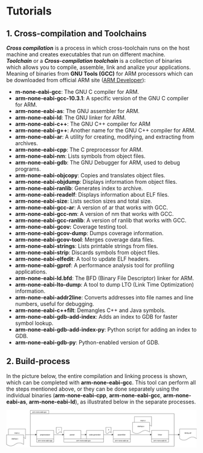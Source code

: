 # Tutorials
## 1. Cross-compilation and Toolchains
***Cross compilation*** is a process in which cross-toolchain runs on the host machine and creates executables that run on different machine.  
***Toolchain*** or a ***Cross-compilation toolchain*** is a collection of binaries which allows you to compile, assemble, link and analize your applications.  
Meaning of binaries from **GNU Tools (GCC)** for ARM processors which can be downloaded from official ARM site ([ARM Developer](https://developer.arm.com/downloads/-/gnu-rm)):  
- **m-none-eabi-gcc**: The GNU C compiler for ARM.
- **arm-none-eabi-gcc-10.3.1**: A specific version of the GNU C compiler for ARM.
- **arm-none-eabi-as**: The GNU assembler for ARM.
- **arm-none-eabi-ld**: The GNU linker for ARM.
- **arm-none-eabi-c++**: The GNU C++ compiler for ARM
- **arm-none-eabi-g++**: Another name for the GNU C++ compiler for ARM.
- **arm-none-eabi-ar**: A utility for creating, modifying, and extracting from archives.
- **arm-none-eabi-cpp**: The C preprocessor for ARM.
- **arm-none-eabi-nm**: Lists symbols from object files.
- **arm-none-eabi-gdb**: The GNU Debugger for ARM, used to debug programs.
- **arm-none-eabi-objcopy**: Copies and translates object files.
- **arm-none-eabi-objdump**: Displays information from object files.
- **arm-none-eabi-ranlib**: Generates index to archive.
- **arm-none-eabi-readelf**: Displays information about ELF files.
- **arm-none-eabi-size**: Lists section sizes and total size.
- **arm-none-eabi-gcc-ar**: A version of ar that works with GCC.
- **arm-none-eabi-gcc-nm**: A version of nm that works with GCC.
- **arm-none-eabi-gcc-ranlib**: A version of ranlib that works with GCC.
- **arm-none-eabi-gcov:** Coverage testing tool.
- **arm-none-eabi-gcov-dump**: Dumps coverage information.
- **arm-none-eabi-gcov-tool**: Merges coverage data files.
- **arm-none-eabi-strings**: Lists printable strings from files.
- **arm-none-eabi-strip**: Discards symbols from object files.
- **arm-none-eabi-elfedit**: A tool to update ELF headers.
- **arm-none-eabi-gprof**: A performance analysis tool for profiling applications.
- **arm-none-eabi-ld.bfd**: The BFD (Binary File Descriptor) linker for ARM.
- **arm-none-eabi-lto-dump**: A tool to dump LTO (Link Time Optimization) information.
- **arm-none-eabi-addr2line**: Converts addresses into file names and line numbers, useful for debugging.
- **arm-none-eabi-c++filt**: Demangles C++ and Java symbols.
- **arm-none-eabi-gdb-add-index**: Adds an index to GDB for faster symbol lookup.
- **arm-none-eabi-gdb-add-index-py**: Python script for adding an index to GDB.
- **arm-none-eabi-gdb-py**: Python-enabled version of GDB.

## 2. Build-process
In the picture below, the entire compilation and linking process is shown, which can be completed with **arm-none-eabi-gcc**. This tool can perform all the steps mentioned above, or they can be done separately using the individual binaries (**arm-none-eabi-cpp**, **arm-none-eabi-gcc**, **arm-none-eabi-as**, **arm-none-eabi-ld**), as illustrated below in the separate processes.

<img title="Build Process" alt="" src="docs/images/build_process.png">